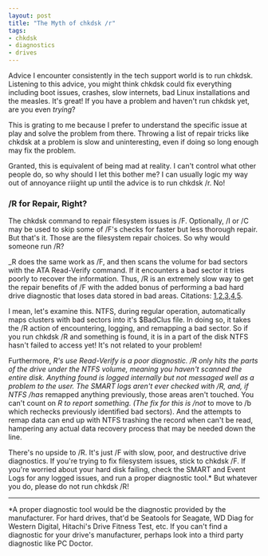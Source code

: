 ```yaml
---
layout: post
title: "The Myth of chkdsk /r"
tags:
- chkdsk
- diagnostics
- drives
---
```



Advice I encounter consistently in the tech support world is to run chkdsk. Listening to this advice, you might think chkdsk could fix everything including boot issues, crashes, slow internets, bad Linux installations and the measles. It's great! If you have a problem and haven't run chkdsk yet, are you even _trying_?

This is grating to me because I prefer to understand the specific issue at play and solve the problem from there. Throwing a list of repair tricks like chkdsk at a problem is slow and uninteresting, even if doing so long enough may fix the problem.

Granted, this is equivalent of being mad at reality. I can't control what other people do, so why should I let this bother me? I can usually logic my way out of annoyance riiight up until the advice is to run chkdsk /r. No!

### /R for Repair, Right?

The chkdsk command to repair filesystem issues is /F. Optionally, /I or /C may be used to skip some of /F's checks for faster but less thorough repair. But that's it. Those are the filesystem repair choices. So why would someone run /R?

_R does the same work as /F, and then scans the volume for bad sectors with the ATA Read-Verify command. If it encounters a bad sector it tries poorly to recover the information. Thus, /R is an extremely slow way to get the repair benefits of /F with the added bonus of performing a bad hard drive diagnostic that loses data stored in bad areas. Citations: [1](http:technet.microsoft.com_en-US_library_cc730714(v=ws.10).aspx),[2](http://support.microsoft.com/kb/187941),[3](http://technet.microsoft.com/en-us/library/bb457122.aspx),[4](http://www.microsoft.com/resources/documentation/windows/xp/all/proddocs/en-us/chkdsk.mspx?mfr=true),[5](https://en.wikipedia.org/wiki/Chkdsk).

I mean, let's examine this. NTFS, during regular operation, automatically maps clusters with bad sectors into it's $BadClus file. In doing so, it takes the /R action of encountering, logging, and remapping a bad sector. So if you run chkdsk /R and something is found, it is in a part of the disk NTFS hasn't failed to access yet! It's not related to your problem!

Furthermore, _R's use Read-Verify is a poor diagnostic. /R only hits the parts of the drive under the NTFS volume, meaning you haven't scanned the entire disk. Anything found is logged internally but not messaged well as a problem to the user. The SMART logs aren't ever checked with /R, and, if NTFS /has_ remapped anything previously, those areas aren't touched. You can't count on _R to report something. (The fix for this is /not_ to move to /b which rechecks previously identified bad sectors). And the attempts to remap data can end up with NTFS trashing the record when can't be read, hampering any actual data recovery process that may be needed down the line.

There's no upside to /R. It's just /F with slow, poor, and destructive drive diagnostics. If you're trying to fix filesystem issues, stick to chkdsk /F. If you're worried about your hard disk failing, check the SMART and Event Logs for any logged issues, and run a proper diagnostic tool.* But whatever you do, please do not run chkdsk /R!

- - - -

*A proper diagnostic tool would be the diagnostic provided by the manufacturer. For hard drives, that'd be Seatools for Seagate, WD Diag for Western Digital, Hitachi's Drive Fitness Test, etc. If you can't find a diagnostic for your drive's manufacturer, perhaps look into a third party diagnostic like PC Doctor.
